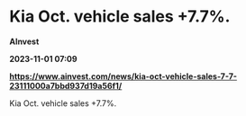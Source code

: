 # Kia Oct. vehicle sales +7.7%.
**AInvest**

**2023-11-01 07:09**

**https://www.ainvest.com/news/kia-oct-vehicle-sales-7-7-23111000a7bbd937d19a56f1/**

Kia Oct. vehicle sales +7.7%.